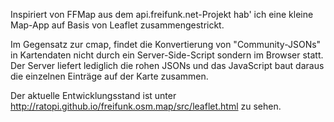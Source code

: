 Inspiriert von FFMap aus dem api.freifunk.net-Projekt hab' ich eine kleine Map-App auf Basis von
Leaflet zusammengestrickt.

Im Gegensatz zur cmap, findet die Konvertierung von "Community-JSONs" in Kartendaten nicht durch ein Server-Side-Script
sondern im Browser statt.  Der Server liefert lediglich die rohen JSONs und das JavaScript baut daraus die einzelnen
Einträge auf der Karte zusammen.

Der aktuelle Entwicklungsstand ist unter
http://ratopi.github.io/freifunk.osm.map/src/leaflet.html
zu sehen.
